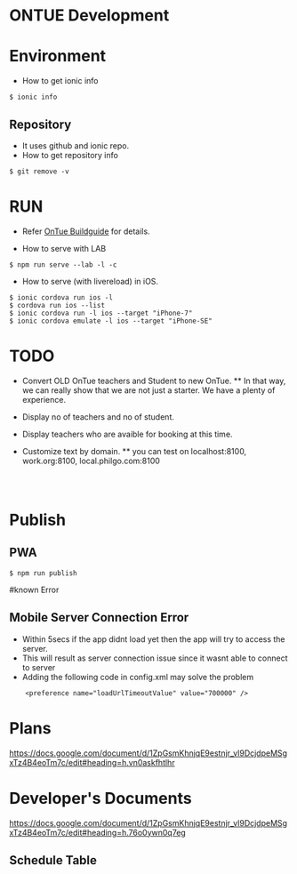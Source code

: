 # ONTUE Development

# Environment

* How to get ionic info
````
$ ionic info
````

## Repository
* It uses github and ionic repo.
* How to get repository info
````
$ git remove -v
````



# RUN

* Refer [OnTue Buildguide](https://docs.google.com/document/d/1ZpGsmKhnjqE9estnjr_vl9DcjdpeMSgxTz4B4eoTm7c/edit#heading=h.p0dmivnwef0t) for details.

* How to serve with LAB
````
$ npm run serve --lab -l -c
````

* How to serve (with livereload) in iOS.
````
$ ionic cordova run ios -l
$ cordova run ios --list
$ ionic cordova run -l ios --target "iPhone-7"
$ ionic cordova emulate -l ios --target "iPhone-SE"
````


# TODO

* Convert OLD OnTue teachers and Student to new OnTue.
  ** In that way, we can really show that we are not just a starter. We have a plenty of experience.

* Display no of teachers and no of student.
* Display teachers who are avaible for booking at this time.
* Customize text by domain.
  ** you can test on localhost:8100, work.org:8100, local.philgo.com:8100
````



````

# Publish

## PWA

````
$ npm run publish
````


#known Error

## Mobile Server Connection Error

* Within 5secs if the app didnt load yet then the app will try to access the server.
* This will result as server connection issue since it wasnt able to connect to server
* Adding the following code in config.xml may solve the problem

````
    <preference name="loadUrlTimeoutValue" value="700000" />
````



# Plans

https://docs.google.com/document/d/1ZpGsmKhnjqE9estnjr_vl9DcjdpeMSgxTz4B4eoTm7c/edit#heading=h.vn0askfhtlhr


# Developer's Documents


https://docs.google.com/document/d/1ZpGsmKhnjqE9estnjr_vl9DcjdpeMSgxTz4B4eoTm7c/edit#heading=h.76o0ywn0q7eg


## Schedule Table
